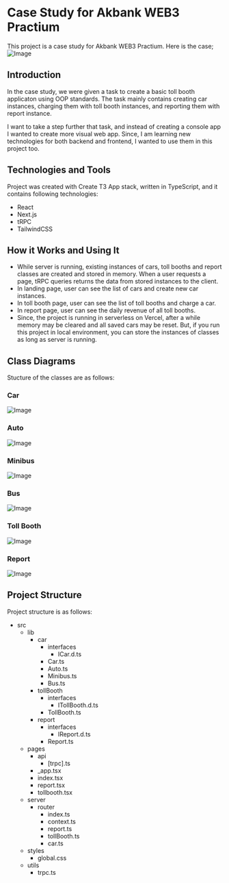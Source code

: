 # Case Study for Akbank WEB3 Practium

This project is a case study for Akbank WEB3 Practium. Here is the case;
![Image](https://i.ibb.co/HdnW7xF/download.png)

## Introduction

In the case study, we were given a task to create a basic toll booth applicaton using OOP standards. The task mainly contains creating car instances, charging them with toll booth instances, and reporting them with report instance.

I want to take a step further that task, and instead of creating a console app I wanted to create more visual web app. Since, I am learning new technologies for both backend and frontend, I wanted to use them in this project too.

## Technologies and Tools

Project was created with Create T3 App stack, written in TypeScript, and it contains following technologies:

- React
- Next.js
- tRPC
- TailwindCSS

## How it Works and Using It

- While server is running, existing instances of cars, toll booths and report classes are created and stored in memory. When a user requests a page, tRPC queries returns the data from stored instances to the client.
- In landing page, user can see the list of cars and create new car instances.
- In toll booth page, user can see the list of toll booths and charge a car.
- In report page, user can see the daily revenue of all toll booths.
- Since, the project is running in serverless on Vercel, after a while memory may be cleared and all saved cars may be reset. But, if you run this project in local environment, you can store the instances of classes as long as server is running.

## Class Diagrams

Stucture of the classes are as follows:

### Car

![Image](./classDiagrams/CarClassDiagram.png)

### Auto

![Image](./classDiagrams/AutoClassDiagram.png)

### Minibus

![Image](./classDiagrams/MinibusClassDiagram.png)

### Bus

![Image](./classDiagrams/BusClassDiagram.png)

### Toll Booth

![Image](./classDiagrams/TollBoothClassDiagram.png)

### Report

![Image](./classDiagrams/ReportClassDiagram.png)

## Project Structure

Project structure is as follows:

- src
  - lib
    - car
      - interfaces
        - ICar.d.ts
      - Car.ts
      - Auto.ts
      - Minibus.ts
      - Bus.ts
    - tollBooth
      - interfaces
        - ITollBooth.d.ts
      - TollBooth.ts
    - report
      - interfaces
        - IReport.d.ts
      - Report.ts
  - pages
    - api
      - [trpc].ts
    - \_app.tsx
    - index.tsx
    - report.tsx
    - tollbooth.tsx
  - server
    - router
      - index.ts
      - context.ts
      - report.ts
      - tollBooth.ts
      - car.ts
  - styles
    - global.css
  - utils
    - trpc.ts
